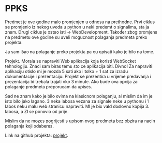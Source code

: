 # PPKS

Predmet je ove godine malo promjenjen u odnosu na prethodne. Prvi ciklus se promjenio iz nekog uvoda u python u neki predemt o signalima, sta ja znam. Drugi ciklus je ostao isti -> WebDevelopment. Također zbog promjena na predmetu ove godine su uveli mogucnost polaganja predmeta preko projekta.

Ja sam išao na polaganje preko projekta pa cu opisati kako je bilo na tome.

Projekt. Morala se napraviti Web aplikacija koja koristi WebSocket tehnologiju. Znaci sam biras temu sto ce aplikacija biti. Divno! Za napraviti aplikaciju otislo mi je mozda 5 sati ako i tolko + 1 sat za izradu dokumentacije i prezentaciju. Projekt se prezentira u vrijeme predavanja i prezentacija bi trebala trajati oko 3 minute. Ako bude ova opcija za polaganje predmeta preporucam da upises.

Sad ne znam kako je bilo ovima na klasicnom polaganju, al mislim da im je isto bilo jako lagano. 3 neka labosa vezana za signale neke u pythonu i 1 labos neku malu web stranicu napraviti. MI je bio vald doslovno kopija 3. labosa, a ZI se ponovio od prije.

Mislim da ne mozes pogrijesti s upisom ovog predmeta bez obzira na nacin polaganja koji odaberes.

Link na github projekta: [projekt](https://github.com/borisboronjek2/PPKS).